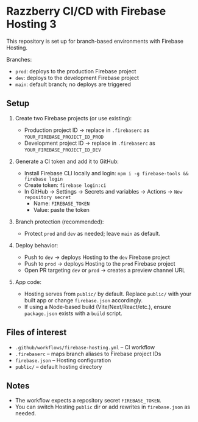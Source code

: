 # Razzberry CI/CD with Firebase Hosting 3

This repository is set up for branch-based environments with Firebase Hosting.

Branches:
- `prod`: deploys to the production Firebase project
- `dev`: deploys to the development Firebase project
- `main`: default branch; no deploys are triggered

## Setup

1. Create two Firebase projects (or use existing):
   - Production project ID → replace in `.firebaserc` as `YOUR_FIREBASE_PROJECT_ID_PROD`
   - Development project ID → replace in `.firebaserc` as `YOUR_FIREBASE_PROJECT_ID_DEV`

2. Generate a CI token and add it to GitHub:
   - Install Firebase CLI locally and login: `npm i -g firebase-tools && firebase login`
   - Create token: `firebase login:ci`
   - In GitHub → Settings → Secrets and variables → Actions → `New repository secret`
     - Name: `FIREBASE_TOKEN`
     - Value: paste the token

3. Branch protection (recommended):
   - Protect `prod` and `dev` as needed; leave `main` as default.

4. Deploy behavior:
   - Push to `dev` → deploys Hosting to the `dev` Firebase project
   - Push to `prod` → deploys Hosting to the `prod` Firebase project
   - Open PR targeting `dev` or `prod` → creates a preview channel URL

5. App code:
   - Hosting serves from `public/` by default. Replace `public/` with your built app or change `firebase.json` accordingly.
   - If using a Node-based build (Vite/Next/React/etc.), ensure `package.json` exists with a `build` script.

## Files of interest
- `.github/workflows/firebase-hosting.yml` – CI workflow
- `.firebaserc` – maps branch aliases to Firebase project IDs
- `firebase.json` – Hosting configuration
- `public/` – default hosting directory

## Notes
- The workflow expects a repository secret `FIREBASE_TOKEN`.
- You can switch Hosting `public` dir or add rewrites in `firebase.json` as needed.
